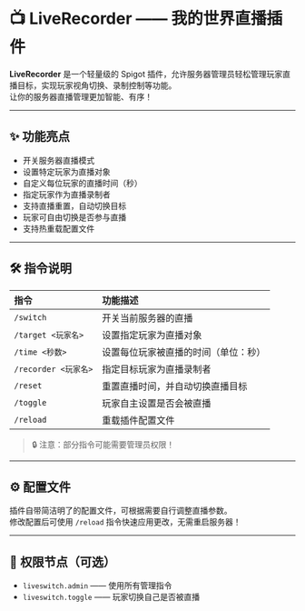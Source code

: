 
# 📺 LiveRecorder —— 我的世界直播插件

**LiveRecorder** 是一个轻量级的 Spigot 插件，允许服务器管理员轻松管理玩家直播目标，实现玩家视角切换、录制控制等功能。  
让你的服务器直播管理更加智能、有序！

---

## ✨ 功能亮点

- 开关服务器直播模式
- 设置特定玩家为直播对象
- 自定义每位玩家的直播时间（秒）
- 指定玩家作为直播录制者
- 支持直播重置，自动切换目标
- 玩家可自由切换是否参与直播
- 支持热重载配置文件

---

## 🛠️ 指令说明

| 指令 | 功能描述 |
|:----|:---------|
| `/switch` | 开关当前服务器的直播 |
| `/target <玩家名>` | 设置指定玩家为直播对象 |
| `/time <秒数>` | 设置每位玩家被直播的时间（单位：秒） |
| `/recorder <玩家名>` | 指定目标玩家为直播录制者 |
| `/reset` | 重置直播时间，并自动切换直播目标 |
| `/toggle` | 玩家自主设置是否会被直播 |
| `/reload` | 重载插件配置文件 |

> 🔒 注意：部分指令可能需要管理员权限！

---

## ⚙️ 配置文件

插件自带简洁明了的配置文件，可根据需要自行调整直播参数。  
修改配置后可使用 `/reload` 指令快速应用更改，无需重启服务器！

---

## 👑 权限节点（可选）

- `liveswitch.admin` —— 使用所有管理指令
- `liveswitch.toggle` —— 玩家切换自己是否被直播
